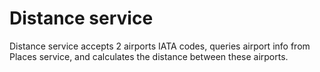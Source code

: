 # Distance service
Distance service accepts 2 airports IATA codes, queries airport info from Places service, and calculates the distance between these airports.

